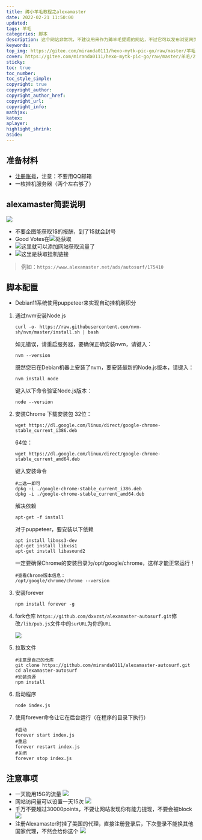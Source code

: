 ```yaml
---
title: 薅小羊毛教程之alexamaster
date: 2022-02-21 11:50:00
updated: 
tags: 羊毛
categories: 脚本
description: 这个网站非常坑，不建议用来作为薅羊毛提现的网站，不过它可以发布浏览网页的任务，从而为站点获取访问量。
keywords:
top_img: https://gitee.com/miranda0111/hexo-mytk-pic-go/raw/master/羊毛/202202211141248.png
cover: https://gitee.com/miranda0111/hexo-mytk-pic-go/raw/master/羊毛/202202211141248.png
sticky:
toc: true
toc_number: 
toc_style_simple: 
copyright: true
copyright_author:
copyright_author_href:
copyright_url:
copyright_info:
mathjax:
katex:
aplayer:
highlight_shrink:
aside:
---
```


## 准备材料

 - [注册账号](https://www.alexamaster.net/)，注意：不要用QQ邮箱
 - 一枚挂机服务器（两个左右够了）

## alexamaster简要说明
![](https://gitee.com/miranda0111/hexo-mytk-pic-go/raw/master/羊毛/202202211146271.png)
 - 不要企图能获取1\$的报酬，到了1\$就会封号
 - Good Votes在![](https://gitee.com/miranda0111/hexo-mytk-pic-go/raw/master/羊毛/202202211148002.png)处获取
 - ![](https://gitee.com/miranda0111/hexo-mytk-pic-go/raw/master/羊毛/202202211148614.png)这里就可以添加网站获取流量了
 - ![](https://gitee.com/miranda0111/hexo-mytk-pic-go/raw/master/羊毛/202202211149082.png)这里是获取挂机链接
>例如：`https://www.alexamaster.net/ads/autosurf/175410`

## 脚本配置

 - Debian11系统使用puppeteer来实现自动挂机刷积分
 1. 通过nvm安装Node.js
    ```
    curl -o- https://raw.githubusercontent.com/nvm-sh/nvm/master/install.sh | bash
    ```
    如无错误，请重启服务器，要确保正确安装nvm，请键入：
    ```
    nvm --version
    ```
    既然您已在Debian机器上安装了nvm，要安装最新的Node.js版本，请键入：
    ```
    nvm install node
    ```
    键入以下命令验证Node.js版本：
    ```
    node --version
    ```
 2. 安装Chrome
    下载安装包
    32位：
    ```
    wget https://dl.google.com/linux/direct/google-chrome-stable_current_i386.deb
    ```
    64位：
    ```
    wget https://dl.google.com/linux/direct/google-chrome-stable_current_amd64.deb
    ```
    键入安装命令
    ```
    #二选一即可
    dpkg -i ./google-chrome-stable_current_i386.deb
    dpkg -i ./google-chrome-stable_current_amd64.deb
    ```
    解决依赖
    ```
    apt-get -f install
    ```
    对于puppeteer，要安装以下依赖
    ```
    apt install libnss3-dev
    apt-get install libxss1
    apt-get install libasound2
    ```
    一定要确保Chrome的安装目录为/opt/google/chrome，这样才能正常运行！
    ```
    #查看Chrome版本信息：
    /opt/google/chrome/chrome --version
    ```
 3. 安装forever
    ```
    npm install forever -g
    ```
 4. fork仓库
    `https://github.com/dxxzst/alexamaster-autosurf.git`修改`/lib/pub.js`文件中的`surURL`为你的`URL`
    
    ![](https://gitee.com/miranda0111/hexo-mytk-pic-go/raw/master/羊毛/202202211225445.png)

 5. 拉取文件
    ```
    #注意是自己的仓库
    git clone https://github.com/miranda0111/alexamaster-autosurf.git
    cd alexamaster-autosurf
    #安装资源
    npm install
    ```
 6. 启动程序
    ```
    node index.js
    ```
 7. 使用forever命令让它在后台运行（在程序的目录下执行）
    ```
    #启动
    forever start index.js
    #重启
    forever restart index.js
    #关闭
    forever stop index.js
    ```
## 注意事项
 - 一天能用15G的流量
![](https://gitee.com/miranda0111/hexo-mytk-pic-go/raw/master/羊毛/202202211232816.png)
 - 网站访问量可以设置一天15次
![](https://gitee.com/miranda0111/hexo-mytk-pic-go/raw/master/羊毛/202202211234438.png)
 - 千万不要超过30000points，不要让网站发现你有能力提现，不要会被block
![](https://gitee.com/miranda0111/hexo-mytk-pic-go/raw/master/羊毛/202202211239239.png)
 - 注册Alexamaster时挂了美国的代理，直接注册登录后，下次登录不能换其他国家代理，不然会给你这个
![](https://gitee.com/miranda0111/hexo-mytk-pic-go/raw/master/羊毛/202202211243049.png)
